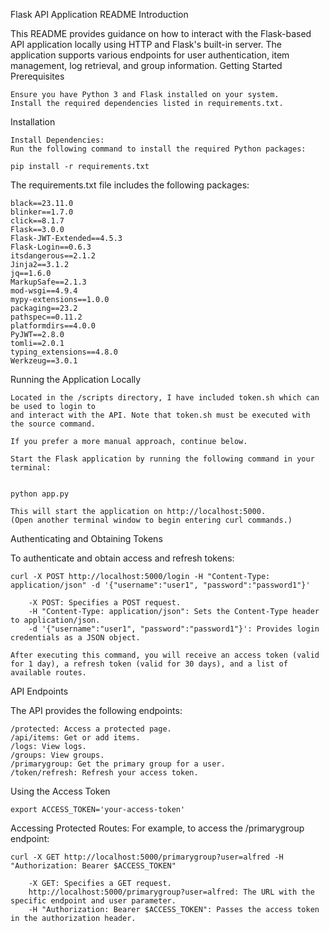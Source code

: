 Flask API Application README
Introduction

This README provides guidance on how to interact with the Flask-based API application locally using HTTP and Flask's built-in server. The application supports various endpoints for user authentication, item management, log retrieval, and group information.
Getting Started
Prerequisites

    Ensure you have Python 3 and Flask installed on your system.
    Install the required dependencies listed in requirements.txt.

Installation

    Install Dependencies:
    Run the following command to install the required Python packages:

    pip install -r requirements.txt


The requirements.txt file includes the following packages:



    black==23.11.0
    blinker==1.7.0
    click==8.1.7
    Flask==3.0.0
    Flask-JWT-Extended==4.5.3
    Flask-Login==0.6.3
    itsdangerous==2.1.2
    Jinja2==3.1.2
    jq==1.6.0
    MarkupSafe==2.1.3
    mod-wsgi==4.9.4
    mypy-extensions==1.0.0
    packaging==23.2
    pathspec==0.11.2
    platformdirs==4.0.0
    PyJWT==2.8.0
    tomli==2.0.1
    typing_extensions==4.8.0
    Werkzeug==3.0.1

Running the Application Locally

    Located in the /scripts directory, I have included token.sh which can be used to login to
    and interact with the API. Note that token.sh must be executed with the source command.

    If you prefer a more manual approach, continue below.

    Start the Flask application by running the following command in your terminal:


    python app.py

    This will start the application on http://localhost:5000.
    (Open another terminal window to begin entering curl commands.)

Authenticating and Obtaining Tokens

To authenticate and obtain access and refresh tokens:


    curl -X POST http://localhost:5000/login -H "Content-Type: application/json" -d '{"username":"user1", "password":"password1"}'

        -X POST: Specifies a POST request.
        -H "Content-Type: application/json": Sets the Content-Type header to application/json.
        -d '{"username":"user1", "password":"password1"}': Provides login credentials as a JSON object.

    After executing this command, you will receive an access token (valid for 1 day), a refresh token (valid for 30 days), and a list of available routes.

API Endpoints

The API provides the following endpoints:

    /protected: Access a protected page.
    /api/items: Get or add items.
    /logs: View logs.
    /groups: View groups.
    /primarygroup: Get the primary group for a user.
    /token/refresh: Refresh your access token.

Using the Access Token

    export ACCESS_TOKEN='your-access-token'



Accessing Protected Routes:
For example, to access the /primarygroup endpoint:



    curl -X GET http://localhost:5000/primarygroup?user=alfred -H "Authorization: Bearer $ACCESS_TOKEN"

        -X GET: Specifies a GET request.
        http://localhost:5000/primarygroup?user=alfred: The URL with the specific endpoint and user parameter.
        -H "Authorization: Bearer $ACCESS_TOKEN": Passes the access token in the authorization header.

